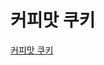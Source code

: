 # 커피맛 쿠키
[커피맛 쿠키](https://github.com/moomin-04/YOLO-2018920056/tree/%EC%BB%A4%ED%94%BC%EB%A7%9B%EC%BF%A0%ED%82%A4)
